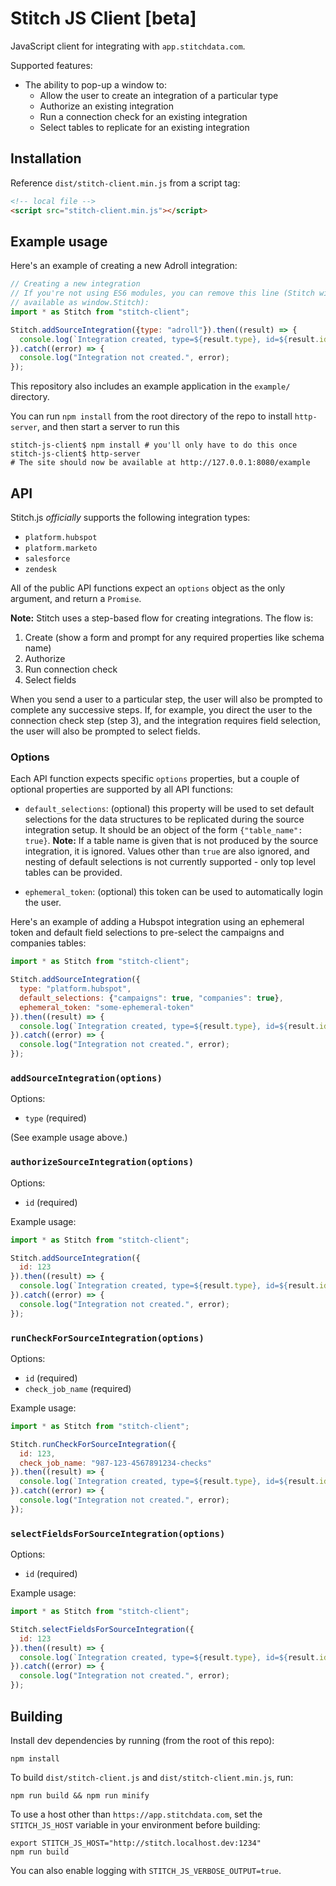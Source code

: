 # Stitch JS Client [beta]

JavaScript client for integrating with `app.stitchdata.com`.

Supported features:

- The ability to pop-up a window to:
  - Allow the user to create an integration of a particular type
  - Authorize an existing integration
  - Run a connection check for an existing integration
  - Select tables to replicate for an existing integration

## Installation

Reference `dist/stitch-client.min.js` from a script tag:

```html
<!-- local file -->
<script src="stitch-client.min.js"></script>
```

## Example usage

Here's an example of creating a new Adroll integration:

```javascript
// Creating a new integration
// If you're not using ES6 modules, you can remove this line (Stitch will be
// available as window.Stitch):
import * as Stitch from "stitch-client";

Stitch.addSourceIntegration({type: "adroll"}).then((result) => {
  console.log(`Integration created, type=${result.type}, id=${result.id}`);
}).catch((error) => {
  console.log("Integration not created.", error);
});
```

This repository also includes an example application in the `example/` directory.

You can run `npm install` from the root directory of the repo to install `http-server`, and then start a server to run this

```shell
stitch-js-client$ npm install # you'll only have to do this once
stitch-js-client$ http-server
# The site should now be available at http://127.0.0.1:8080/example
```

## API

Stitch.js _officially_ supports the following integration types:

 - `platform.hubspot`
 - `platform.marketo`
 - `salesforce`
 - `zendesk`

All of the public API functions expect an `options` object as the only argument, and return a `Promise`.

**Note:** Stitch uses a step-based flow for creating integrations. The flow is:

1. Create (show a form and prompt for any required properties like schema name)
2. Authorize
3. Run connection check
4. Select fields

When you send a user to a particular step, the user will also be prompted to complete any successive steps. If, for example, you direct the user to the connection check step (step 3), and the integration requires field selection, the user will also be prompted to select fields.

### Options

Each API function expects specific `options` properties, but a couple of optional properties are supported by all API functions:

- `default_selections`: (optional) this property will be used to set default selections for the data structures to be replicated during the source integration setup. It should be an object of the form `{"table_name": true}`. **Note:** If a table name is given that is not produced by the source
integration, it is ignored. Values other than `true` are also ignored, and
nesting of default selections is not currently supported - only top level
tables can be provided.

- `ephemeral_token`: (optional) this token can be used to automatically login the user.

Here's an example of adding a Hubspot integration using an ephemeral token and default field selections to pre-select the campaigns and companies tables:

```javascript
import * as Stitch from "stitch-client";

Stitch.addSourceIntegration({
  type: "platform.hubspot",
  default_selections: {"campaigns": true, "companies": true},
  ephemeral_token: "some-ephemeral-token"
}).then((result) => {
  console.log(`Integration created, type=${result.type}, id=${result.id}`);
}).catch((error) => {
  console.log("Integration not created.", error);
});
```

### `addSourceIntegration(options)`

Options:

- `type` (required)

(See example usage above.)

### `authorizeSourceIntegration(options)`

Options:

- `id` (required)

Example usage:

```javascript
import * as Stitch from "stitch-client";

Stitch.addSourceIntegration({
  id: 123
}).then((result) => {
  console.log(`Integration created, type=${result.type}, id=${result.id}`);
}).catch((error) => {
  console.log("Integration not created.", error);
});
```

### `runCheckForSourceIntegration(options)`

Options:

- `id` (required)
- `check_job_name` (required)

Example usage:

```javascript
import * as Stitch from "stitch-client";

Stitch.runCheckForSourceIntegration({
  id: 123,
  check_job_name: "987-123-4567891234-checks"
}).then((result) => {
  console.log(`Integration created, type=${result.type}, id=${result.id}`);
}).catch((error) => {
  console.log("Integration not created.", error);
});
```

### `selectFieldsForSourceIntegration(options)`

Options:

- `id` (required)

Example usage:

```javascript
import * as Stitch from "stitch-client";

Stitch.selectFieldsForSourceIntegration({
  id: 123
}).then((result) => {
  console.log(`Integration created, type=${result.type}, id=${result.id}`);
}).catch((error) => {
  console.log("Integration not created.", error);
});
```

## Building

Install dev dependencies by running (from the root of this repo):

```
npm install
```

To build `dist/stitch-client.js` and `dist/stitch-client.min.js`, run:

```
npm run build && npm run minify
```

To use a host other than `https://app.stitchdata.com`, set the `STITCH_JS_HOST` variable in your environment before building:

```
export STITCH_JS_HOST="http://stitch.localhost.dev:1234"
npm run build
```

You can also enable logging with `STITCH_JS_VERBOSE_OUTPUT=true`.

